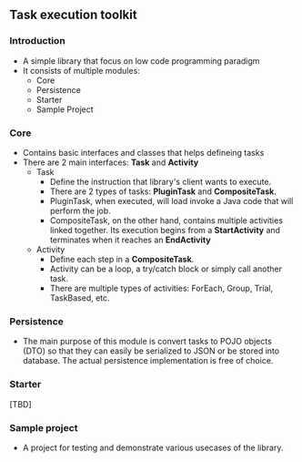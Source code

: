 ## Task execution toolkit
### Introduction
* A simple library that focus on low code programming paradigm
* It consists of multiple modules:
  * Core
  * Persistence
  * Starter
  * Sample Project

### Core
* Contains basic interfaces and classes that helps defineing tasks
* There are 2 main interfaces: **Task** and **Activity**
  * Task
    * Define the instruction that library's client wants to execute.
    * There are 2 types of tasks: **PluginTask** and **CompositeTask**.
    * PluginTask, when executed, will load invoke a Java code that will perform the job.
    * CompositeTask, on the other hand, contains multiple activities linked together. Its execution begins from a **StartActivity** and terminates when it reaches an **EndActivity**
  * Activity
    * Define each step in a **CompositeTask**.
    * Activity can be a loop, a try/catch block or simply call another task.
    * There are multiple types of activities: ForEach, Group, Trial, TaskBased, etc.
### Persistence
* The main purpose of this module is convert tasks to POJO objects (DTO) so that they can easily be serialized to JSON or be stored into database. The actual persistence implementation is free of choice.
### Starter
[TBD]
### Sample project
* A project for testing and demonstrate various usecases of the library.